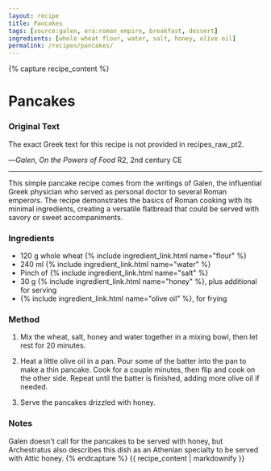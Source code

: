 ```yaml
---
layout: recipe
title: Pancakes
tags: [source:galen, era:roman_empire, breakfast, dessert]
ingredients: [whole wheat flour, water, salt, honey, olive oil]
permalink: /recipes/pancakes/
---
```


{% capture recipe_content %}
# Pancakes

### Original Text
The exact Greek text for this recipe is not provided in recipes_raw_pt2.

—*Galen*, *On the Powers of Food* R2, 2nd century CE

___

This simple pancake recipe comes from the writings of Galen, the influential Greek physician who served as personal doctor to several Roman emperors. The recipe demonstrates the basics of Roman cooking with its minimal ingredients, creating a versatile flatbread that could be served with savory or sweet accompaniments.

### Ingredients
- 120 g whole wheat {% include ingredient_link.html name="flour" %}  
- 240 ml {% include ingredient_link.html name="water" %}  
- Pinch of {% include ingredient_link.html name="salt" %}  
- 30 g {% include ingredient_link.html name="honey" %}, plus additional for serving  
- {% include ingredient_link.html name="olive oil" %}, for frying

### Method
1. Mix the wheat, salt, honey and water together in a mixing bowl, then let rest for 20 minutes.

2. Heat a little olive oil in a pan. Pour some of the batter into the pan to make a thin pancake. Cook for a couple minutes, then flip and cook on the other side. Repeat until the batter is finished, adding more olive oil if needed.

3. Serve the pancakes drizzled with honey.

### Notes
Galen doesn't call for the pancakes to be served with honey, but Archestratus also describes this dish as an Athenian specialty to be served with Attic honey.
{% endcapture %}
{{ recipe_content | markdownify }}